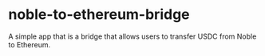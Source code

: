 # noble-to-ethereum-bridge
 A simple app that is a bridge that allows users to transfer USDC from Noble to Ethereum.
